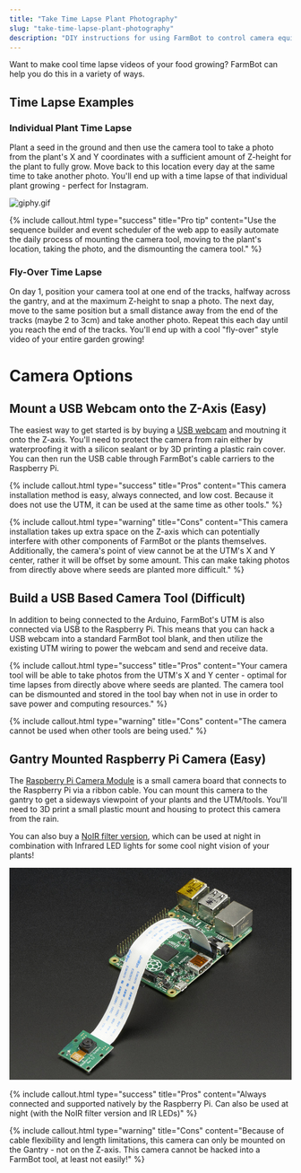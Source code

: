 ```yaml
---
title: "Take Time Lapse Plant Photography"
slug: "take-time-lapse-plant-photography"
description: "DIY instructions for using FarmBot to control camera equipment for time lapse photography of your plants growing"
---
```


Want to make cool time lapse videos of your food growing? FarmBot can help you do this in a variety of ways.
## Time Lapse Examples
### Individual Plant Time Lapse
Plant a seed in the ground and then use the camera tool to take a photo from the plant's X and Y coordinates with a sufficient amount of Z-height for the plant to fully grow. Move back to this location every day at the same time to take another photo. You'll end up with a time lapse of that individual plant growing - perfect for Instagram.

![giphy.gif](_images/giphy.gif)



{%
include callout.html
type="success"
title="Pro tip"
content="Use the sequence builder and event scheduler of the web app to easily automate the daily process of mounting the camera tool, moving to the plant's location, taking the photo, and the dismounting the camera tool."
%}

### Fly-Over Time Lapse
On day 1, position your camera tool at one end of the tracks, halfway across the gantry, and at the maximum Z-height to snap a photo. The next day, move to the same position but a small distance away from the end of the tracks (maybe 2 to 3cm) and take another photo. Repeat this each day until you reach the end of the tracks. You'll end up with a cool "fly-over" style video of your entire garden growing!

# Camera Options

## Mount a USB Webcam onto the Z-Axis (Easy)
The easiest way to get started is by buying a [USB webcam](http://www.amazon.com/s/ref=nb_sb_noss_2?url=search-alias%3Daps&field-keywords=usb+web+cam&rh=i%3Aaps%2Ck%3Ausb+web+cam) and moutning it onto the Z-axis. You'll need to protect the camera from rain either by waterproofing it with a silicon sealant or by 3D printing a plastic rain cover. You can then run the USB cable through FarmBot's cable carriers to the Raspberry Pi.

{%
include callout.html
type="success"
title="Pros"
content="This camera installation method is easy, always connected, and low cost. Because it does not use the UTM, it can be used at the same time as other tools."
%}



{%
include callout.html
type="warning"
title="Cons"
content="This camera installation takes up extra space on the Z-axis which can potentially interfere with other components of FarmBot or the plants themselves. Additionally, the camera's point of view cannot be at the UTM's X and Y center, rather it will be offset by some amount. This can make taking photos from directly above where seeds are planted more difficult."
%}

## Build a USB Based Camera Tool (Difficult)
In addition to being connected to the Arduino, FarmBot's UTM is also connected via USB to the Raspberry Pi. This means that you can hack a USB webcam into a standard FarmBot tool blank, and then utilize the existing UTM wiring to power the webcam and send and receive data.

{%
include callout.html
type="success"
title="Pros"
content="Your camera tool will be able to take photos from the UTM's X and Y center - optimal for time lapses from directly above where seeds are planted. The camera tool can be dismounted and stored in the tool bay when not in use in order to save power and computing resources."
%}



{%
include callout.html
type="warning"
title="Cons"
content="The camera cannot be used when other tools are being used."
%}

## Gantry Mounted Raspberry Pi Camera (Easy)
The [Raspberry Pi Camera Module](https://www.raspberrypi.org/products/camera-module/) is a small camera board that connects to the Raspberry Pi via a ribbon cable. You can mount this camera to the gantry to get a sideways viewpoint of your plants and the UTM/tools. You'll need to 3D print a small plastic mount and housing to protect this camera from the rain.

You can also buy a [NoIR filter version](https://www.raspberrypi.org/products/pi-noir-camera/), which can be used at night in combination with Infrared LED lights for some cool night vision of your plants!

![1367-07.jpg](_images/07.jpg)



{%
include callout.html
type="success"
title="Pros"
content="Always connected and supported natively by the Raspberry Pi. Can also be used at night (with the NoIR filter version and IR LEDs)"
%}



{%
include callout.html
type="warning"
title="Cons"
content="Because of cable flexibility and length limitations, this camera can only be mounted on the Gantry - not on the Z-axis. This camera cannot be hacked into a FarmBot tool, at least not easily!"
%}

